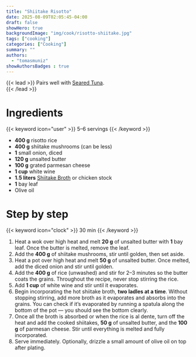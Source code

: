 ```yaml
---
title: "Shiitake Risotto"
date: 2025-08-09T02:05:45-04:00
draft: false
showHero: true
backgroundImage: "img/cook/risotto-shiitake.jpg"
tags: ["cooking"]
categories: ["Cooking"]
summary: ""
authors:
  - "tomasmuniz"
showAuthorsBadges : true
---
```


{{< lead >}}
Pairs well with [Seared Tuna](/cook/atun-sellado). <br/>
{{< /lead >}}

# Ingredients
{{< keyword icon="user" >}} 5–6 servings {{< /keyword >}}
* **400 g** risotto rice
* **400 g** shiitake mushrooms (can be less)
* **1** small onion, diced
* **120 g** unsalted butter
* **100 g** grated parmesan cheese
* **1 cup** white wine
* **1.5 liters** [Shiitake Broth](/cook/brodo-shiitake) or chicken stock
* **1** bay leaf
* Olive oil

# Step by step
{{< keyword icon="clock" >}} 30 min {{< /keyword >}}
1. Heat a wok over high heat and melt **20 g** of unsalted butter with **1** bay leaf. Once the butter is melted, remove the leaf.
2. Add the **400 g** of shiitake mushrooms, stir until golden, then set aside.
3. Heat a pot over high heat and melt **50 g** of unsalted butter. Once melted, add the diced onion and stir until golden.
4. Add the **400 g** of rice (unwashed) and stir for 2–3 minutes so the butter coats the grains. Throughout the recipe, never stop stirring the rice.
5. Add **1 cup** of white wine and stir until it evaporates.
6. Begin incorporating the hot shiitake broth, **two ladles at a time**. Without stopping stirring, add more broth as it evaporates and absorbs into the grains. You can check if it’s evaporated by running a spatula along the bottom of the pot — you should see the bottom clearly.
7. Once all the broth is absorbed or when the rice is al dente, turn off the heat and add the cooked shiitakes, **50 g** of unsalted butter, and the **100 g** of parmesan cheese. Stir until everything is melted and fully incorporated.
8. Serve immediately. Optionally, drizzle a small amount of olive oil on top after plating.
